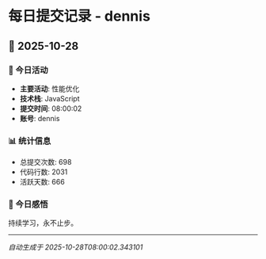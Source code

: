 # 每日提交记录 - dennis

## 📅 2025-10-28

### 🎯 今日活动
- **主要活动**: 性能优化
- **技术栈**: JavaScript
- **提交时间**: 08:00:02
- **账号**: dennis

### 📊 统计信息
- 总提交次数: 698
- 代码行数: 2031
- 活跃天数: 666

### 💭 今日感悟
持续学习，永不止步。

---
*自动生成于 2025-10-28T08:00:02.343101*
